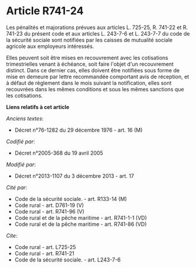 # Article R741-24

Les pénalités et majorations prévues aux articles L. 725-25, 
R. 741-22 et R. 741-23 du présent code et aux articles L. 243-7-6 et L. 243-7-7 du code de la sécurité sociale sont notifiées
par les caisses de mutualité sociale agricole aux employeurs intéressés. 

Elles peuvent soit être mises en recouvrement avec les cotisations trimestrielles venant à échéance, soit faire l'objet d'un
recouvrement distinct. Dans ce dernier cas, elles doivent être notifiées sous forme de mise en demeure par lettre recommandée
comportant avis de réception, et à défaut de règlement dans le mois suivant la notification, elles sont recouvrées dans les
mêmes conditions et sous les mêmes sanctions que les cotisations.

**Liens relatifs à cet article**

_Anciens textes_:

  - Décret n°76-1282 du 29 décembre 1976 - art. 16 (M)

_Codifié par_:

  - Décret n°2005-368 du 19 avril 2005

_Modifié par_:

  - Décret n°2013-1107 du 3 décembre 2013 - art. 17

_Cité par_:

  - Code de la sécurité sociale. - art. R133-14 (M)
  - Code rural - art. D761-19 (V)
  - Code rural - art. R741-96 (V)
  - Code rural et de la pêche maritime - art. R741-1-1 (VD)
  - Code rural et de la pêche maritime - art. R741-86 (VD)

_Cite_:

  - Code rural - art. L725-25
  - Code rural - art. R741-21
  - Code de la sécurité sociale. - art. L243-7-6
